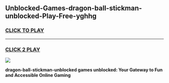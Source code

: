 
## Unblocked-Games-dragon-ball-stickman-unblocked-Play-Free-yghhg
<h3>
<a href="https://premium76.site?title=dragon-ball-stickman-unblocked&ref=23A">CLICK TO PLAY</a></h3>
<hr>

<h3>
<a href="https://premium76.site?title=dragon-ball-stickman-unblocked&ref=23A">CLICK 2 PLAY</a>
  
</h3>

<a href="https://premium76.site?title=dragon-ball-stickman-unblocked&ref=23A"><img src="https://clearcache.store/games.png"></a>


**dragon-ball-stickman-unblocked games unblocked: Your Gateway to Fun and Accessible Online Gaming**
